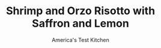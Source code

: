 ---
layout: ../../layouts/MarkdownPostLayout.astro
title: Shrimp and Orzo Risotto with Saffron and Lemon
author: America's Test Kitchen
pubDate: 2023-03-15
description: "Talk about a satisfying dinner in a flash: We shortcut risottos long cooking time by swapping the rice for orzo."
image_url: https://res.cloudinary.com/hksqkdlah/image/upload/ar_1:1,c_fill,dpr_2.0,f_auto,fl_lossy.progressive.strip_profile,g_faces:auto,q_auto:low,w_344/SFS_ShrimpOrzoRisottoSaffronLemon_70_qmcjmm
tags: ["Main Courses","Fish & Seafood","Weeknight"]
calories: 1686
protein: 34
carbohydrates: 43
fats: 
fiber: 2
ingredients: ["2 tablespoons, unsalted butter","1 , onion, chopped fine","2 , garlic cloves, minced","1 1/2 cups, orzo","4 cups, chicken broth","1 3/4 teaspoons, table salt, divided","1/2 teaspoon, pepper, divided","1/2 teaspoon, saffron threads, crumbled","1 1/2 pounds, extra-large shrimp (21 to 25 per pound), peeled, deveined, and tails removed","1/4 cup, chopped fresh parsley","1/2 teaspoon, grated lemon zest plus 1 tablespoon juice"]
serves: 4
time: "30 minutes"
instructions: ["Melt butter in Dutch oven over medium heat. Add onion and garlic and cook until onion is softened, about 4 minutes. Add orzo and cook until lightly toasted, about 3 minutes. Stir in broth, 1¼ teaspoons salt, ¼ teaspoon pepper, and saffron and bring to boil. Reduce heat to medium-low, cover, and simmer, stirring occasionally, until orzo is just tender, about 12 minutes.","Pat shrimp dry with paper towels and sprinkle with remaining ½ teaspoon salt and remaining ¼ teaspoon pepper. Stir shrimp into risotto and cook, covered, until shrimp are opaque throughout, about 5 minutes. Off heat, stir in parsley and lemon zest and juice. Serve."]
nutrition: ["612 mg Potassium","570 mg Phosphorus","126 mg Calcium","1 mg Iron","74 mg Magnesium","1312 mg Sodium","2 mg Zinc","11 g Fat","7 mg Niacin (B3)","3 g Monounsaturated","1 g Polyunsaturated","8 mg Vitamin C","236 mg Cholesterol","4 g Saturated","2 g Fiber","63 µg Folate (food)","6 g Sugars","63 µg Vitamin K","43 g Carbs","63 µg Folate equivalent (total)","34 g Protein","2 mg Vitamin E","1 µg Vitamin B12","158 µg Vitamin A","421 kcal Energy","1686 calories"]
notes: "We prefer untreated shrimp—those without added salt or preservatives such as sodium tripolyphosphate."
---
